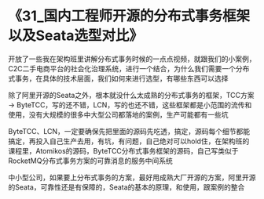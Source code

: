 # 《31_国内工程师开源的分布式事务框架以及Seata选型对比》

开放了一些我在架构班里讲解分布式事务时候的一点点视频，就跟我们的小案例，C2C二手电商平台的社会化治理系统，进行一个结合，为什么我们需要一个分布式事务，在具体的技术层面，我们如何来进行选型，有哪些东西可以选择

除了阿里开源的Seata之外，根本就没什么太成熟的分布式事务的框架，TCC方案 -> ByteTCC，写的还不错，LCN，写的也还不错，这些框架都是小范围的流传和使用，没有大规模的很多中大型公司都落地的案例，生产可能都有一些坑

ByteTCC、LCN，一定要确保先把里面的源码先吃透，搞定，源码每个细节都能搞定，再投入自己生产去用，有坑，有问题，自己绝对可以hold住，在架构班的课程里，Atomikos的源码，ByteTCC分布式事务框架的源码，自己写类似于RocketMQ分布式事务方案的可靠消息的服务中间系统

中小型公司，如果要上分布式事务的方案，最好用成熟大厂开源的方案，阿里开源的Seata，可靠性还是有保障的，Seata的基本的原理，和使用，跟案例的整合


